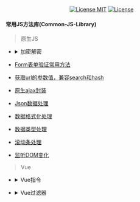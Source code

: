 <p align="center">
  <a href="https://www.skillnull.com"><img src="https://skillnull.com/others/images/brand/MIT.svg" alt="License MIT"></a>
    <a href="https://996.icu"><img src="https://img.shields.io/badge/link-996.icu-red.svg" alt="License"></a>
</p>

#### 常用JS方法库(Common-JS-Library)

> 原生JS
* <details>
  	<summary>加密解密</summary>
	
    - [base64](/Native-JavaScript/encryption-decryption/base64.js)	
  </details>
	
* [Form表单验证常用方法](/Native-JavaScript/form-validator.js)
* [获取url的参数值，兼容search和hash](/Native-JavaScript/url-param.js)
* [原生ajax封装](/Native-JavaScript/ajax.js)
* [Json数据处理](/Native-JavaScript/json-handle.js)
* [数据格式化处理](/Native-JavaScript/data-handle.js)
* [数据类型处理](/Native-JavaScript/data-type-handle.js)
* [滚动条处理](/Native-JavaScript/scroll-handle.js)
* [监听DOM变化](/Native-JavaScript/monitor-dom-change.js)

> Vue
* <details>
     <summary>Vue指令</summary>
     
	 - [点击元素外部关闭元素](/Vue/vue-directives/click-outside-to-close.js)
	 - [图片懒加载](/Vue/vue-directives/lazy-load-image.js)
 </details>

* <details>
     <summary>Vue过滤器</summary>
     
	 - [时间格式化](/Vue/vue-filter/time-format.js)
 </details>

